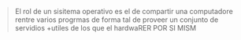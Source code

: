 > El rol de un sisitema operativo es el de compartir una computadore rentre varios progrmas de forma tal de proveer un conjunto de servidios +utiles de los que el hardwaRER POR SI MISM